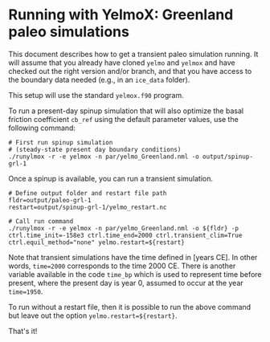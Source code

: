 # Running with YelmoX: Greenland paleo simulations

This document describes how to get a transient paleo simulation running. It will assume that you already have cloned `yelmo` and `yelmox` and have checked out the right version and/or branch, and that you have access to the boundary data needed (e.g., in an `ice_data` folder). 

This setup will use the standard `yelmox.f90` program. 

To run a present-day spinup simulation that will also optimize the basal friction coefficient `cb_ref` using the default parameter values, use the following command:

```
# First run spinup simulation
# (steady-state present day boundary conditions)
./runylmox -r -e yelmox -n par/yelmo_Greenland.nml -o output/spinup-grl-1
```

Once a spinup is available, you can run a transient simulation.

```
# Define output folder and restart file path
fldr=output/paleo-grl-1
restart=output/spinup-grl-1/yelmo_restart.nc 

# Call run command
./runylmox -r -e yelmox -n par/yelmo_Greenland.nml -o ${fldr} -p ctrl.time_init=-158e3 ctrl.time_end=2000 ctrl.transient_clim=True ctrl.equil_method="none" yelmo.restart=${restart} 
```

Note that transient simulations have the time defined in [years CE]. In other words, `time=2000` corresponds to the time 2000 CE. There is another variable available in the code `time_bp` which is used to represent time before present, where the present day is year 0, assumed to occur at the year `time=1950`. 

To run without a restart file, then it is possible to run the above command but leave out the option `yelmo.restart=${restart}`. 

That's it! 